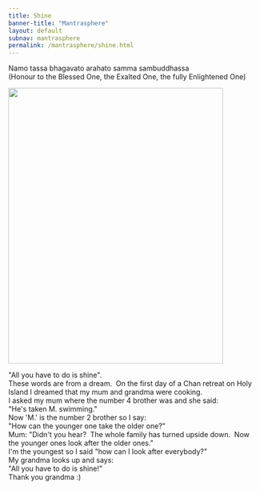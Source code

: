 ```yaml
---  
title: Shine  
banner-title: "Mantrasphere" 
layout: default
subnav: mantrasphere
permalink: /mantrasphere/shine.html
---  
```

  
  
Namo tassa bhagavato arahato samma sambuddhassa    
(Honour to the Blessed One, the Exalted One, the fully Enlightened One)  


<img src="{{ site.baseurl }}/assets/images/mantrasphere/happy_grandmacarroll_1977.jpg" alt="" width="429" height="551" />  


"All you have to do is shine".  
These words are from a dream.  On the first day of a Chan retreat on Holy Island I dreamed that my mum and grandma were cooking.  
I asked my mum where the number 4 brother was and she said:  
"He's taken M. swimming."  
Now 'M.' is the number 2 brother so I say:  
"How can the younger one take the older one?"  
Mum: "Didn't you hear?  The whole family has turned upside down.  Now the younger ones look after the older ones."  
I'm the youngest so I said "how can I look after everybody?"  
My grandma looks up and says:  
"All you have to do is shine!"  
Thank you grandma :)  
